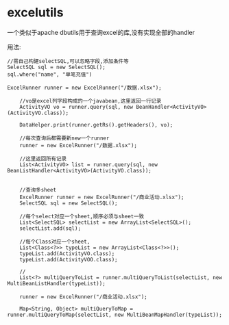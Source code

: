 excelutils
==========


一个类似于apache dbutils用于查询excel的库,没有实现全部的handler

用法:

    //需自己构建selectSQL,可以忽略字段,添加条件等
    SelectSQL sql = new SelectSQL();
    sql.where("name", "单笔充值")

    ExcelRunner runner = new ExcelRunner("/数据.xlsx");
		
		//vo是excel列字段构成的一个javabean,这里返回一行记录
		ActivityVO vo = runner.query(sql, new BeanHandler<ActivityVO>(ActivityVO.class));
		
		DataHelper.print(runner.getRs().getHeaders(), vo);
		
		//每次查询后都需要新new一个runner
		runner = new ExcelRunner("/数据.xlsx");
		
		//这里返回所有记录
		List<ActivityVO> list = runner.query(sql, new BeanListHandler<ActivityVO>(ActivityVO.class));
		
		
		//查询多sheet
		ExcelRunner runner = new ExcelRunner("/商业活动.xlsx");
		SelectSQL sql = new SelectSQL();
		
		//每个select对应一个sheet,顺序必须与sheet一致
		List<SelectSQL> selectList = new ArrayList<SelectSQL>();
		selectList.add(sql);
		
		//每个Class对应一个sheet,
		List<Class<?>> typeList = new ArrayList<Class<?>>();
		typeList.add(ActivityVO.class);
		typeList.add(ActivityVOO.class);
		
		//
		List<?> multiQueryToList = runner.multiQueryToList(selectList, new MultiBeanListHandler(typeList));
		
		runner = new ExcelRunner("/商业活动.xlsx");
		
		Map<String, Object> multiQueryToMap = runner.multiQueryToMap(selectList, new MultiBeanMapHandler(typeList));
